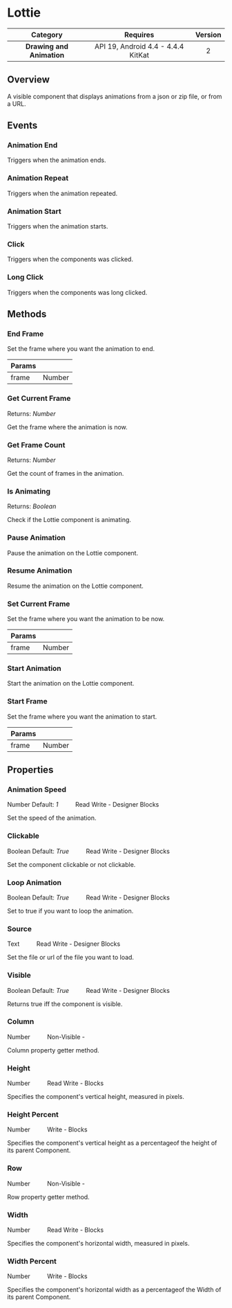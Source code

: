 # Lottie

| Category | Requires | Version |
|:--------:|:-------:|:--------:|
|**Drawing and Animation**|<span class="chip chip-any">API 19, Android 4.4 - 4.4.4 KitKat</span>|<span class="chip chip-number">2</span>|

## Overview

A visible component that displays animations from a json or zip file, or from a URL.

## Events

### Animation End

Triggers when the animation ends.

<div class="block" ai2-block="event" not-rendered="true" value="%7B%22componentName%22:%20%22Lottie%22,%20%22name%22:%20%22Animation%20End%22,%20%22params%22:%20%5B%5D%7D"></div>


### Animation Repeat

Triggers when the animation repeated.

<div class="block" ai2-block="event" not-rendered="true" value="%7B%22componentName%22:%20%22Lottie%22,%20%22name%22:%20%22Animation%20Repeat%22,%20%22params%22:%20%5B%5D%7D"></div>


### Animation Start

Triggers when the animation starts.

<div class="block" ai2-block="event" not-rendered="true" value="%7B%22componentName%22:%20%22Lottie%22,%20%22name%22:%20%22Animation%20Start%22,%20%22params%22:%20%5B%5D%7D"></div>


### Click

Triggers when the components was clicked.

<div class="block" ai2-block="event" not-rendered="true" value="%7B%22componentName%22:%20%22Lottie%22,%20%22name%22:%20%22Click%22,%20%22params%22:%20%5B%5D%7D"></div>


### Long Click

Triggers when the components was long clicked.

<div class="block" ai2-block="event" not-rendered="true" value="%7B%22componentName%22:%20%22Lottie%22,%20%22name%22:%20%22Long%20Click%22,%20%22params%22:%20%5B%5D%7D"></div>


## Methods

### End Frame

Set the frame where you want the animation to end.

<div class="block" ai2-block="method" not-rendered="true" value="%7B%22componentName%22:%20%22Lottie%22,%20%22name%22:%20%22End%20Frame%22,%20%22output%22:%20false,%20%22params%22:%20%5B%22frame%22%5D%7D"></div>


| Params | []() |
|--------|------|
|frame|<span class="chip chip-number">Number</span>|


### Get Current Frame

<span class="chip chip-number">Returns: <i>Number</i></span> 

Get the frame where the animation is now.

<div class="block" ai2-block="method" not-rendered="true" value="%7B%22componentName%22:%20%22Lottie%22,%20%22name%22:%20%22Get%20Current%20Frame%22,%20%22output%22:%20true,%20%22params%22:%20%5B%5D%7D"></div>


### Get Frame Count

<span class="chip chip-number">Returns: <i>Number</i></span> 

Get the count of frames in the animation.

<div class="block" ai2-block="method" not-rendered="true" value="%7B%22componentName%22:%20%22Lottie%22,%20%22name%22:%20%22Get%20Frame%20Count%22,%20%22output%22:%20true,%20%22params%22:%20%5B%5D%7D"></div>


### Is Animating

<span class="chip chip-boolean">Returns: <i>Boolean</i></span> 

Check if the Lottie component is animating.

<div class="block" ai2-block="method" not-rendered="true" value="%7B%22componentName%22:%20%22Lottie%22,%20%22name%22:%20%22Is%20Animating%22,%20%22output%22:%20true,%20%22params%22:%20%5B%5D%7D"></div>


### Pause Animation

Pause the animation on the Lottie component.

<div class="block" ai2-block="method" not-rendered="true" value="%7B%22componentName%22:%20%22Lottie%22,%20%22name%22:%20%22Pause%20Animation%22,%20%22output%22:%20false,%20%22params%22:%20%5B%5D%7D"></div>


### Resume Animation

Resume the animation on the Lottie component.

<div class="block" ai2-block="method" not-rendered="true" value="%7B%22componentName%22:%20%22Lottie%22,%20%22name%22:%20%22Resume%20Animation%22,%20%22output%22:%20false,%20%22params%22:%20%5B%5D%7D"></div>


### Set Current Frame

Set the frame where you want the animation to be now.

<div class="block" ai2-block="method" not-rendered="true" value="%7B%22componentName%22:%20%22Lottie%22,%20%22name%22:%20%22Set%20Current%20Frame%22,%20%22output%22:%20false,%20%22params%22:%20%5B%22frame%22%5D%7D"></div>


| Params | []() |
|--------|------|
|frame|<span class="chip chip-number">Number</span>|


### Start Animation

Start the animation on the Lottie component.

<div class="block" ai2-block="method" not-rendered="true" value="%7B%22componentName%22:%20%22Lottie%22,%20%22name%22:%20%22Start%20Animation%22,%20%22output%22:%20false,%20%22params%22:%20%5B%5D%7D"></div>


### Start Frame

Set the frame where you want the animation to start.

<div class="block" ai2-block="method" not-rendered="true" value="%7B%22componentName%22:%20%22Lottie%22,%20%22name%22:%20%22Start%20Frame%22,%20%22output%22:%20false,%20%22params%22:%20%5B%22frame%22%5D%7D"></div>


| Params | []() |
|--------|------|
|frame|<span class="chip chip-number">Number</span>|


## Properties

### Animation Speed

<span class="chip chip-number">Number</span><span style="user-select: none;">&nbsp;</span><span class="chip chip-number">Default: <i>1</i></span><span style="user-select: none;">&nbsp;&nbsp;&nbsp;&nbsp;&nbsp;&nbsp;&nbsp;&nbsp;&nbsp;&nbsp;</span><span class="chip chip-rw">Read</span><span style="user-select: none;">&nbsp;</span><span class="chip chip-rw">Write</span><span style="user-select: none;">&nbsp;</span>-<span style="user-select: none;">&nbsp;</span><span class="chip chip-bd">Designer</span><span style="user-select: none;">&nbsp;</span><span class="chip chip-bd">Blocks</span><span style="user-select: none;">&nbsp;</span>

Set the speed of the animation.

<div class="block" ai2-block="property" not-rendered="true" value="%7B%22componentName%22:%20%22Lottie%22,%20%22name%22:%20%22Animation%20Speed%22,%20%22getter%22:%20true%7D"></div>
<div class="block" ai2-block="property" not-rendered="true" value="%7B%22componentName%22:%20%22Lottie%22,%20%22name%22:%20%22Animation%20Speed%22,%20%22getter%22:%20false%7D"></div>


### Clickable

<span class="chip chip-boolean">Boolean</span><span style="user-select: none;">&nbsp;</span><span class="chip chip-boolean">Default: <i>True</i></span><span style="user-select: none;">&nbsp;&nbsp;&nbsp;&nbsp;&nbsp;&nbsp;&nbsp;&nbsp;&nbsp;&nbsp;</span><span class="chip chip-rw">Read</span><span style="user-select: none;">&nbsp;</span><span class="chip chip-rw">Write</span><span style="user-select: none;">&nbsp;</span>-<span style="user-select: none;">&nbsp;</span><span class="chip chip-bd">Designer</span><span style="user-select: none;">&nbsp;</span><span class="chip chip-bd">Blocks</span><span style="user-select: none;">&nbsp;</span>

Set the component clickable or not clickable.

<div class="block" ai2-block="property" not-rendered="true" value="%7B%22componentName%22:%20%22Lottie%22,%20%22name%22:%20%22Clickable%22,%20%22getter%22:%20true%7D"></div>
<div class="block" ai2-block="property" not-rendered="true" value="%7B%22componentName%22:%20%22Lottie%22,%20%22name%22:%20%22Clickable%22,%20%22getter%22:%20false%7D"></div>


### Loop Animation

<span class="chip chip-boolean">Boolean</span><span style="user-select: none;">&nbsp;</span><span class="chip chip-boolean">Default: <i>True</i></span><span style="user-select: none;">&nbsp;&nbsp;&nbsp;&nbsp;&nbsp;&nbsp;&nbsp;&nbsp;&nbsp;&nbsp;</span><span class="chip chip-rw">Read</span><span style="user-select: none;">&nbsp;</span><span class="chip chip-rw">Write</span><span style="user-select: none;">&nbsp;</span>-<span style="user-select: none;">&nbsp;</span><span class="chip chip-bd">Designer</span><span style="user-select: none;">&nbsp;</span><span class="chip chip-bd">Blocks</span><span style="user-select: none;">&nbsp;</span>

Set to true if you want to loop the animation.

<div class="block" ai2-block="property" not-rendered="true" value="%7B%22componentName%22:%20%22Lottie%22,%20%22name%22:%20%22Loop%20Animation%22,%20%22getter%22:%20true%7D"></div>
<div class="block" ai2-block="property" not-rendered="true" value="%7B%22componentName%22:%20%22Lottie%22,%20%22name%22:%20%22Loop%20Animation%22,%20%22getter%22:%20false%7D"></div>


### Source

<span class="chip chip-text">Text</span><span style="user-select: none;">&nbsp;&nbsp;&nbsp;&nbsp;&nbsp;&nbsp;&nbsp;&nbsp;&nbsp;&nbsp;</span><span class="chip chip-rw">Read</span><span style="user-select: none;">&nbsp;</span><span class="chip chip-rw">Write</span><span style="user-select: none;">&nbsp;</span>-<span style="user-select: none;">&nbsp;</span><span class="chip chip-bd">Designer</span><span style="user-select: none;">&nbsp;</span><span class="chip chip-bd">Blocks</span><span style="user-select: none;">&nbsp;</span>

Set the file or url of the file you want to load.

<div class="block" ai2-block="property" not-rendered="true" value="%7B%22componentName%22:%20%22Lottie%22,%20%22name%22:%20%22Source%22,%20%22getter%22:%20true%7D"></div>
<div class="block" ai2-block="property" not-rendered="true" value="%7B%22componentName%22:%20%22Lottie%22,%20%22name%22:%20%22Source%22,%20%22getter%22:%20false%7D"></div>


### Visible

<span class="chip chip-boolean">Boolean</span><span style="user-select: none;">&nbsp;</span><span class="chip chip-boolean">Default: <i>True</i></span><span style="user-select: none;">&nbsp;&nbsp;&nbsp;&nbsp;&nbsp;&nbsp;&nbsp;&nbsp;&nbsp;&nbsp;</span><span class="chip chip-rw">Read</span><span style="user-select: none;">&nbsp;</span><span class="chip chip-rw">Write</span><span style="user-select: none;">&nbsp;</span>-<span style="user-select: none;">&nbsp;</span><span class="chip chip-bd">Designer</span><span style="user-select: none;">&nbsp;</span><span class="chip chip-bd">Blocks</span><span style="user-select: none;">&nbsp;</span>

Returns true iff the component is visible.

<div class="block" ai2-block="property" not-rendered="true" value="%7B%22componentName%22:%20%22Lottie%22,%20%22name%22:%20%22Visible%22,%20%22getter%22:%20true%7D"></div>
<div class="block" ai2-block="property" not-rendered="true" value="%7B%22componentName%22:%20%22Lottie%22,%20%22name%22:%20%22Visible%22,%20%22getter%22:%20false%7D"></div>


### Column

<span class="chip chip-number">Number</span><span style="user-select: none;">&nbsp;&nbsp;&nbsp;&nbsp;&nbsp;&nbsp;&nbsp;&nbsp;&nbsp;&nbsp;</span><span class="chip chip-rw">Non-Visible</span><span style="user-select: none;">&nbsp;</span>-<span style="user-select: none;">&nbsp;</span>

Column property getter method.


### Height

<span class="chip chip-number">Number</span><span style="user-select: none;">&nbsp;&nbsp;&nbsp;&nbsp;&nbsp;&nbsp;&nbsp;&nbsp;&nbsp;&nbsp;</span><span class="chip chip-rw">Read</span><span style="user-select: none;">&nbsp;</span><span class="chip chip-rw">Write</span><span style="user-select: none;">&nbsp;</span>-<span style="user-select: none;">&nbsp;</span><span class="chip chip-bd">Blocks</span><span style="user-select: none;">&nbsp;</span>

Specifies the component's vertical height, measured in pixels.

<div class="block" ai2-block="property" not-rendered="true" value="%7B%22componentName%22:%20%22Lottie%22,%20%22name%22:%20%22Height%22,%20%22getter%22:%20true%7D"></div>
<div class="block" ai2-block="property" not-rendered="true" value="%7B%22componentName%22:%20%22Lottie%22,%20%22name%22:%20%22Height%22,%20%22getter%22:%20false%7D"></div>


### Height Percent

<span class="chip chip-number">Number</span><span style="user-select: none;">&nbsp;&nbsp;&nbsp;&nbsp;&nbsp;&nbsp;&nbsp;&nbsp;&nbsp;&nbsp;</span><span class="chip chip-rw">Write</span><span style="user-select: none;">&nbsp;</span>-<span style="user-select: none;">&nbsp;</span><span class="chip chip-bd">Blocks</span><span style="user-select: none;">&nbsp;</span>

Specifies the component's vertical height as a percentageof the height of its parent Component.

<div class="block" ai2-block="property" not-rendered="true" value="%7B%22componentName%22:%20%22Lottie%22,%20%22name%22:%20%22Height%20Percent%22,%20%22getter%22:%20false%7D"></div>


### Row

<span class="chip chip-number">Number</span><span style="user-select: none;">&nbsp;&nbsp;&nbsp;&nbsp;&nbsp;&nbsp;&nbsp;&nbsp;&nbsp;&nbsp;</span><span class="chip chip-rw">Non-Visible</span><span style="user-select: none;">&nbsp;</span>-<span style="user-select: none;">&nbsp;</span>

Row property getter method.


### Width

<span class="chip chip-number">Number</span><span style="user-select: none;">&nbsp;&nbsp;&nbsp;&nbsp;&nbsp;&nbsp;&nbsp;&nbsp;&nbsp;&nbsp;</span><span class="chip chip-rw">Read</span><span style="user-select: none;">&nbsp;</span><span class="chip chip-rw">Write</span><span style="user-select: none;">&nbsp;</span>-<span style="user-select: none;">&nbsp;</span><span class="chip chip-bd">Blocks</span><span style="user-select: none;">&nbsp;</span>

Specifies the component's horizontal width, measured in pixels.

<div class="block" ai2-block="property" not-rendered="true" value="%7B%22componentName%22:%20%22Lottie%22,%20%22name%22:%20%22Width%22,%20%22getter%22:%20true%7D"></div>
<div class="block" ai2-block="property" not-rendered="true" value="%7B%22componentName%22:%20%22Lottie%22,%20%22name%22:%20%22Width%22,%20%22getter%22:%20false%7D"></div>


### Width Percent

<span class="chip chip-number">Number</span><span style="user-select: none;">&nbsp;&nbsp;&nbsp;&nbsp;&nbsp;&nbsp;&nbsp;&nbsp;&nbsp;&nbsp;</span><span class="chip chip-rw">Write</span><span style="user-select: none;">&nbsp;</span>-<span style="user-select: none;">&nbsp;</span><span class="chip chip-bd">Blocks</span><span style="user-select: none;">&nbsp;</span>

Specifies the component's horizontal width as a percentageof the Width of its parent Component.

<div class="block" ai2-block="property" not-rendered="true" value="%7B%22componentName%22:%20%22Lottie%22,%20%22name%22:%20%22Width%20Percent%22,%20%22getter%22:%20false%7D"></div>
